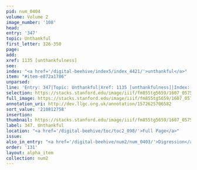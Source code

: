 ```yaml
---
pid: num_0404
volume: Volume 2
image_number: '108'
head:
entry: '347'
topic: Unthankful
first_letter: 326-350
page:
add:
xref: 1135 [unthankfulness]
see:
index: "<a href='/digital-beehive/index5/index_4421/'>unthankful</a>"
item: "#item-e872a1786"
unparsed:
line: 'Entry: 347|Topic: Unthankful|Xref: 1135 [unthankfulness]|Index: unthankful|#item-e872a1786'
selection: https://stacks.stanford.edu/image/iiif/fm855tg5659/1607_0575/819,2758,2933,513/full/0/default.jpg
full_image: https://stacks.stanford.edu/image/iiif/fm855tg5659/1607_0575/full/full/0/default.jpg
annotation_uri: http://dev.llgc.org.uk/annotation/1572625706582
sort_value: '210812758'
insertion:
thumbnail: https://stacks.stanford.edu/image/iiif/fm855tg5659/1607_0575/819,2758,600,180/250,/0/default.jpg
label: 347. Unthankful
location: "<a href='/digital-beehive/toc/toc2_098/'>Full Page</a>"
issue:
also_in_entry: "<a href='/digital-beehive/num2/num_0403/'>Digression</a>"
order: '131'
layout: alpha_item
collection: num2
---
```

